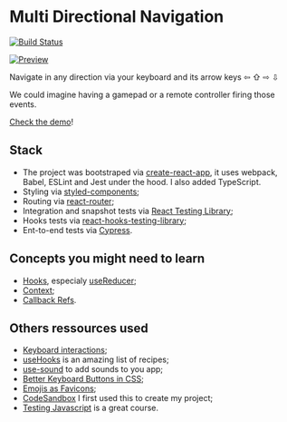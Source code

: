 # Multi Directional Navigation

[![Build Status](https://travis-ci.com/sylvhama/multi-directional-navigation.svg?branch=master)](https://travis-ci.com/sylvhama/multi-directional-navigation)

<a href="https://multi-directional-navigation.netlify.app"><img alt="Preview" src="https://i.imgur.com/Y3r0vT7.gif" /></a>

Navigate in any direction via your keyboard and its arrow keys ⇦ ⇧ ⇨ ⇩

We could imagine having a gamepad or a remote controller firing those events.

[Check the demo](https://multi-directional-navigation.netlify.app/)!

## Stack

- The project was bootstraped via [create-react-app](https://create-react-app.dev/), it uses webpack, Babel, ESLint and Jest under the hood. I also added TypeScript.
- Styling via [styled-components](https://styled-components.com/);
- Routing via [react-router](https://reacttraining.com/react-router/web/);
- Integration and snapshot tests via [React Testing Library](https://testing-library.com/docs/react-testing-library/intro);
- Hooks tests via [react-hooks-testing-library](https://react-hooks-testing-library.com/);
- Ent-to-end tests via [Cypress](https://www.cypress.io/).

## Concepts you might need to learn

- [Hooks](https://reactjs.org/docs/hooks-intro.html), especialy [useReducer](https://reactjs.org/docs/hooks-reference.html#usereducer);
- [Context](https://reactjs.org/docs/context.html);
- [Callback Refs](https://reactjs.org/docs/refs-and-the-dom.html#callback-refs).

## Others ressources used

- [Keyboard interactions](https://docs.microsoft.com/en-us/windows/uwp/design/input/keyboard-interactions);
- [useHooks](https://usehooks.com/) is an amazing list of recipes;
- [use-sound](https://github.com/joshwcomeau/use-sound) to add sounds to you app;
- [Better Keyboard Buttons in CSS](https://shkspr.mobi/blog/2020/05/better-keyboard-buttons-in-html/);
- [Emojis as Favicons](https://css-tricks.com/emojis-as-favicons/);
- [CodeSandbox](https://codesandbox.io/) I first used this to create my project;
- [Testing Javascript](https://testingjavascript.com/) is a great course.
